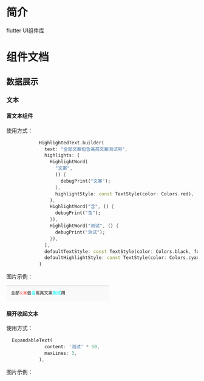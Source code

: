 # 简介

flutter UI组件库

# 组件文档

## 数据展示

### 文本

#### 富文本组件

使用方式：

```dart
            HighlightedText.builder(
              text: "全部文案包含高亮文案测试用",
              highlights: [
                HighlightWord(
                  "文案",
                  () {
                    debugPrint("文案");
                  },
                  highlightStyle: const TextStyle(color: Colors.red),
                ),
                HighlightWord("含", () {
                  debugPrint("含");
                }),
                HighlightWord("测试", () {
                  debugPrint("测试");
                }),
              ],
              defaultTextStyle: const TextStyle(color: Colors.black, fontSize: 16),
              defaultHighlightStyle: const TextStyle(color: Colors.cyanAccent, fontSize: 16),
            )
```

图片示例：

![](https://github.com/ThinkerJack/jac_uikit/blob/develop/example/assets/img_2.png)

#### 展开收起文本

使用方式：

```dart
  ExpandableText(
              content: '测试' * 50,
              maxLines: 3,
            ),
```

图片示例：

